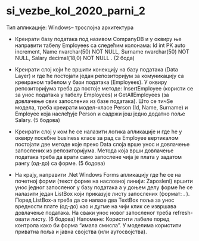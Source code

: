 ﻿# si_vezbe_kol_2020_parni_2

Тип апликације: Windows– трослојна архитектура

-	Креирати базу података под називом CompanyDB и у оквиру ње направити табелу 
Employees са следећим колонама: 
Id int PK auto increment, 
Name nvarchar(50) NOT NULL, 
Surname nvarchar(50) NOT NULL, 
Salary decimal(18,0) NOT NULL  . (2 бодa)

-	Креирати слој који ће вршити конекцију на базу података (Data Layer) и где ће 
постојати један репозиторијум за комуникацију са креираном табелом у бази података 
(Employees). У оквиру репозиторијума треба да постоје методе: 
InsertEmployee 
(користи се за унос података у табелу Employees) и 
GetAllEmployees 
(за довлачење свих запослених из базе података). 
Што се тичSе модела, треба креирати модел-класe 
Person (Id, Name, Surname) и 
Employee која наслеђује Person и садржи још једно додатно поље Salary. (5 бодова)

-	Креирати слој у ком ће се налазити логика апликације и где ће у оквиру посебне 
business класе за рад са Employee вертикалом постојати две методе које преко Data слоја 
врше унос и довлачење запослених из репозиторијума. Метода која врши довлачење података 
треба да врати само запослене чија је плата у задатом рангу (од-до) са форме. (5 бодова)
-	На крају, направити .Net Windows Forms апликацију где ће се на почетној форми 
(текст форме на насловној линији: Zaposleni) вршити унос једног запосленог у базу података а у доњем делу форме ће се налазити један ListBox који приказује листу запослених (формат: <Id>. <Name> <Surname>). Поред ListBox-а треба да се налазе два TextBox поља за унос вредности плате (од-до) као и дугме на чији клик се извршава довлачење података. На сваки унос новог запосленог треба refresh-овати листу. (6 бодова)
Напомене: Користити лабеле поред контрола како би форма “имала смисла”. 
У моделима користити приватна поља и јавна својства (или аутосвојства).
